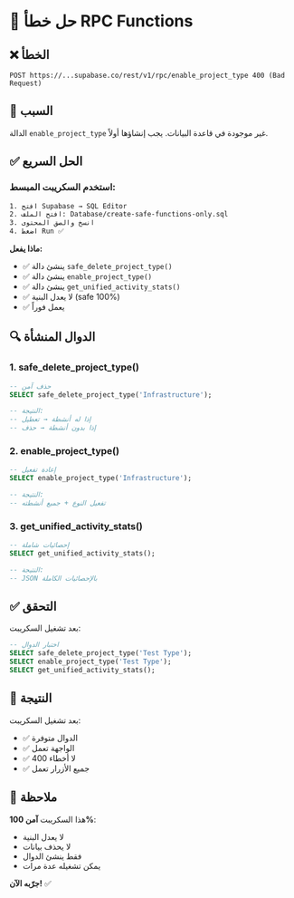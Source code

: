 # 🔧 حل خطأ RPC Functions

## ❌ الخطأ

```
POST https://...supabase.co/rest/v1/rpc/enable_project_type 400 (Bad Request)
```

## 🎯 السبب

الدالة `enable_project_type` غير موجودة في قاعدة البيانات. يجب إنشاؤها أولاً.

## ✅ الحل السريع

### **استخدم السكريبت المبسط:**

```bash
1. افتح Supabase → SQL Editor
2. افتح الملف: Database/create-safe-functions-only.sql
3. انسخ والصق المحتوى
4. اضغط Run ✅
```

**ماذا يفعل:**
- ✅ ينشئ دالة `safe_delete_project_type()`
- ✅ ينشئ دالة `enable_project_type()`
- ✅ ينشئ دالة `get_unified_activity_stats()`
- ✅ لا يعدل البنية (safe 100%)
- ✅ يعمل فوراً

## 🔍 الدوال المنشأة

### **1. safe_delete_project_type()**
```sql
-- حذف آمن
SELECT safe_delete_project_type('Infrastructure');

-- النتيجة:
-- إذا له أنشطة → تعطيل
-- إذا بدون أنشطة → حذف
```

### **2. enable_project_type()**
```sql
-- إعادة تفعيل
SELECT enable_project_type('Infrastructure');

-- النتيجة:
-- تفعيل النوع + جميع أنشطته
```

### **3. get_unified_activity_stats()**
```sql
-- إحصائيات شاملة
SELECT get_unified_activity_stats();

-- النتيجة:
-- JSON بالإحصائيات الكاملة
```

## ✅ التحقق

بعد تشغيل السكريبت:

```sql
-- اختبار الدوال
SELECT safe_delete_project_type('Test Type');
SELECT enable_project_type('Test Type');
SELECT get_unified_activity_stats();
```

## 🎯 النتيجة

بعد تشغيل السكريبت:
- ✅ الدوال متوفرة
- ✅ الواجهة تعمل
- ✅ لا أخطاء 400
- ✅ جميع الأزرار تعمل

## 📝 ملاحظة

هذا السكريبت **آمن 100%**:
- لا يعدل البنية
- لا يحذف بيانات
- فقط ينشئ الدوال
- يمكن تشغيله عدة مرات

**جرّبه الآن!** ✅

